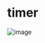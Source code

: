 # timer
![image](https://user-images.githubusercontent.com/82960477/186531303-31a9aa77-3b1a-4f54-a318-fe1fc3285dd3.png)
